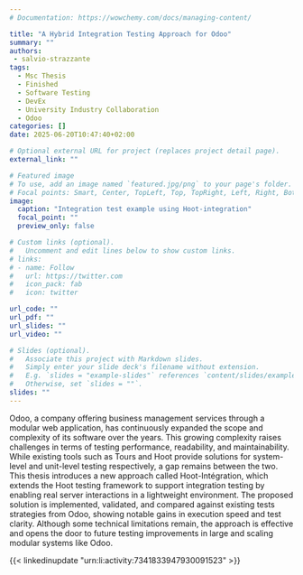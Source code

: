 ```yaml
---
# Documentation: https://wowchemy.com/docs/managing-content/

title: "A Hybrid Integration Testing Approach for Odoo"
summary: ""
authors: 
 - salvio-strazzante
tags: 
  - Msc Thesis
  - Finished
  - Software Testing
  - DevEx
  - University Industry Collaboration
  - Odoo
categories: []
date: 2025-06-20T10:47:40+02:00

# Optional external URL for project (replaces project detail page).
external_link: ""

# Featured image
# To use, add an image named `featured.jpg/png` to your page's folder.
# Focal points: Smart, Center, TopLeft, Top, TopRight, Left, Right, BottomLeft, Bottom, BottomRight.
image:
  caption: "Integration test example using Hoot-integration"
  focal_point: ""
  preview_only: false

# Custom links (optional).
#   Uncomment and edit lines below to show custom links.
# links:
# - name: Follow
#   url: https://twitter.com
#   icon_pack: fab
#   icon: twitter

url_code: ""
url_pdf: ""
url_slides: ""
url_video: ""

# Slides (optional).
#   Associate this project with Markdown slides.
#   Simply enter your slide deck's filename without extension.
#   E.g. `slides = "example-slides"` references `content/slides/example-slides.md`.
#   Otherwise, set `slides = ""`.
slides: ""
---
```


Odoo, a company offering business management services through a modular web application, has continuously expanded the scope and complexity of its software over the years. This growing complexity raises challenges in terms of testing performance, readability, and maintainability. While existing tools such as Tours and Hoot provide solutions for system-level and unit-level testing respectively, a gap remains between the two. This thesis introduces a new approach called Hoot-Intégration, which extends the Hoot testing framework to support integration testing by enabling real server interactions in a lightweight environment. The proposed solution is implemented, validated, and compared against existing tests strategies from Odoo, showing notable gains in execution speed and test clarity. Although some technical limitations remain, the approach is effective and opens the door to future testing improvements in large and scaling modular systems like Odoo.

{{< linkedinupdate "urn:li:activity:7341833947930091523" >}}

